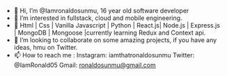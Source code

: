 - 👋 Hi, I’m @Iamronaldosunmu, 16 year old software developer
- 👀 I’m interested in fullstack, cloud and mobile engineering. 
- 🌱 Html | Css | Vanilla Javascript | Python | React.js| Node.js | Express.js | MongoDB | Mongoose |currently learning Redux and Context api. 
- 💞️ I’m looking to collaborate on some amazing projects, if you have any ideas, hmu on Twitter.
- 📫 How to reach me :
Instagram: iamthatronaldosunmu
Twitter: @IamRonald05
Gmail: ronaldosunmu@gmail.com

<!---
Iamronaldosunmu/Iamronaldosunmu is a ✨ special ✨ repository because its `README.md` (this file) appears on your GitHub profile.
You can click the Preview link to take a look at your changes.
--->
